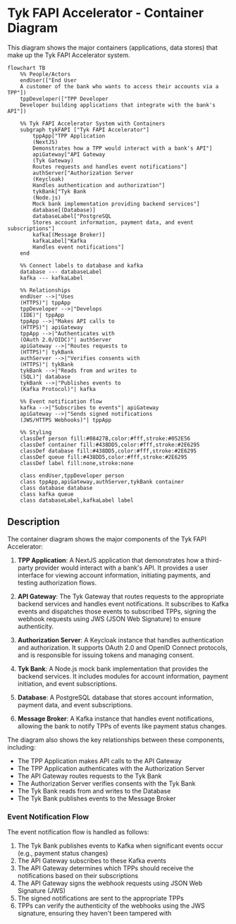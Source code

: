 # Tyk FAPI Accelerator - Container Diagram

This diagram shows the major containers (applications, data stores) that make up the Tyk FAPI Accelerator system.

```mermaid
flowchart TB
    %% People/Actors
    endUser(["End User
    A customer of the bank who wants to access their accounts via a TPP"])
    tppDeveloper(["TPP Developer
    Developer building applications that integrate with the bank's API"])
    
    %% Tyk FAPI Accelerator System with Containers
    subgraph tykFAPI ["Tyk FAPI Accelerator"]
        tppApp["TPP Application
        (NextJS)
        Demonstrates how a TPP would interact with a bank's API"]
        apiGateway["API Gateway
        (Tyk Gateway)
        Routes requests and handles event notifications"]
        authServer["Authorization Server
        (Keycloak)
        Handles authentication and authorization"]
        tykBank["Tyk Bank
        (Node.js)
        Mock bank implementation providing backend services"]
        database[(Database)]
        databaseLabel["PostgreSQL
        Stores account information, payment data, and event subscriptions"]
        kafka[(Message Broker)]
        kafkaLabel["Kafka
        Handles event notifications"]
    end
    
    %% Connect labels to database and kafka
    database --- databaseLabel
    kafka --- kafkaLabel
    
    %% Relationships
    endUser -->|"Uses
    (HTTPS)"| tppApp
    tppDeveloper -->|"Develops
    (IDE)"| tppApp
    tppApp -->|"Makes API calls to
    (HTTPS)"| apiGateway
    tppApp -->|"Authenticates with
    (OAuth 2.0/OIDC)"| authServer
    apiGateway -->|"Routes requests to
    (HTTPS)"| tykBank
    authServer -->|"Verifies consents with
    (HTTPS)"| tykBank
    tykBank -->|"Reads from and writes to
    (SQL)"| database
    tykBank -->|"Publishes events to
    (Kafka Protocol)"| kafka
    
    %% Event notification flow
    kafka -->|"Subscribes to events"| apiGateway
    apiGateway -->|"Sends signed notifications
    (JWS/HTTPS Webhooks)"| tppApp
    
    %% Styling
    classDef person fill:#08427B,color:#fff,stroke:#052E56
    classDef container fill:#438DD5,color:#fff,stroke:#2E6295
    classDef database fill:#438DD5,color:#fff,stroke:#2E6295
    classDef queue fill:#438DD5,color:#fff,stroke:#2E6295
    classDef label fill:none,stroke:none
    
    class endUser,tppDeveloper person
    class tppApp,apiGateway,authServer,tykBank container
    class database database
    class kafka queue
    class databaseLabel,kafkaLabel label
```

## Description

The container diagram shows the major components of the Tyk FAPI Accelerator:

1. **TPP Application**: A NextJS application that demonstrates how a third-party provider would interact with a bank's API. It provides a user interface for viewing account information, initiating payments, and testing authorization flows.

2. **API Gateway**: The Tyk Gateway that routes requests to the appropriate backend services and handles event notifications. It subscribes to Kafka events and dispatches those events to subscribed TPPs, signing the webhook requests using JWS (JSON Web Signature) to ensure authenticity.

3. **Authorization Server**: A Keycloak instance that handles authentication and authorization. It supports OAuth 2.0 and OpenID Connect protocols, and is responsible for issuing tokens and managing consent.

4. **Tyk Bank**: A Node.js mock bank implementation that provides the backend services. It includes modules for account information, payment initiation, and event subscriptions.

5. **Database**: A PostgreSQL database that stores account information, payment data, and event subscriptions.

6. **Message Broker**: A Kafka instance that handles event notifications, allowing the bank to notify TPPs of events like payment status changes.

The diagram also shows the key relationships between these components, including:

- The TPP Application makes API calls to the API Gateway
- The TPP Application authenticates with the Authorization Server
- The API Gateway routes requests to the Tyk Bank
- The Authorization Server verifies consents with the Tyk Bank
- The Tyk Bank reads from and writes to the Database
- The Tyk Bank publishes events to the Message Broker

### Event Notification Flow

The event notification flow is handled as follows:

1. The Tyk Bank publishes events to Kafka when significant events occur (e.g., payment status changes)
2. The API Gateway subscribes to these Kafka events
3. The API Gateway determines which TPPs should receive the notifications based on their subscriptions
4. The API Gateway signs the webhook requests using JSON Web Signature (JWS)
5. The signed notifications are sent to the appropriate TPPs
6. TPPs can verify the authenticity of the webhooks using the JWS signature, ensuring they haven't been tampered with
